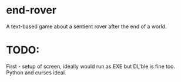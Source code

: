 # end-rover
A text-based game about a sentient rover after the end of a world.


# TODO:

First - setup of screen, ideally would run as EXE but DL'ble is fine too.
Python and curses ideal.
